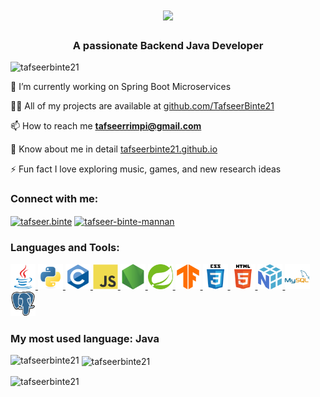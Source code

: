 <h1 align="center">
  <a href="https://git.io/typing-svg">
    <img src="https://readme-typing-svg.herokuapp.com/?lines=Hi,+There!+👋;This+is+Tafseer+Binte+Mannan;Nice+to+meet+you!&center=true&size=30">
  </a>
</h1>

<h3 align="center">A passionate Backend Java Developer</h3> <p align="left"> <img src="https://komarev.com/ghpvc/?username=tafseerbinte21&label=Profile%20views&color=0e75b6&style=flat" alt="tafseerbinte21" /> </p>

🔭 I’m currently working on Spring Boot Microservices

👨‍💻 All of my projects are available at [github.com/TafseerBinte21](https://github.com/TafseerBinte21)

📫 How to reach me **tafseerrimpi@gmail.com**

📄 Know about me in detail [tafseerbinte21.github.io](https://tafseerbinte21.github.io/)

⚡ Fun fact I love exploring music, games, and new research ideas

<h3 align="left">Connect with me:</h3> <p align="left"> <a href="https://www.facebook.com/tafseer.binte" target="blank"><img align="center" src="https://raw.githubusercontent.com/rahuldkjain/github-profile-readme-generator/master/src/images/icons/Social/facebook.svg" alt="tafseer.binte" height="30" width="40" /></a> <a href="https://www.linkedin.com/in/tafseer-binte-mannan/" target="blank"><img align="center" src="https://raw.githubusercontent.com/rahuldkjain/github-profile-readme-generator/master/src/images/icons/Social/linked-in-alt.svg" alt="tafseer-binte-mannan" height="30" width="40" /></a></p> 

<h3 align="left">Languages and Tools:</h3> <p align="left"> <a href="https://www.java.com" target="_blank" rel="noreferrer"> <img src="https://raw.githubusercontent.com/devicons/devicon/master/icons/java/java-original.svg" alt="java" width="40" height="40"/> </a> <a href="https://www.python.org" target="_blank" rel="noreferrer"> <img src="https://raw.githubusercontent.com/devicons/devicon/master/icons/python/python-original.svg" alt="python" width="40" height="40"/> </a> <a href="https://www.cprogramming.com/" target="_blank" rel="noreferrer"> <img src="https://raw.githubusercontent.com/devicons/devicon/master/icons/c/c-original.svg" alt="c" width="40" height="40"/> </a> <a href="https://www.javascript.com/" target="_blank" rel="noreferrer"> <img src="https://raw.githubusercontent.com/devicons/devicon/master/icons/javascript/javascript-original.svg" alt="javascript" width="40" height="40"/> </a> <a href="https://nodejs.org" target="_blank" rel="noreferrer"> <img src="https://raw.githubusercontent.com/devicons/devicon/master/icons/nodejs/nodejs-original.svg" alt="nodejs" width="40" height="40"/> </a> <a href="https://spring.io/projects/spring-framework" target="_blank" rel="noreferrer"> <img src="https://raw.githubusercontent.com/devicons/devicon/master/icons/spring/spring-original.svg" alt="spring" width="40" height="40"/> </a> <a href="https://www.tensorflow.org" target="_blank" rel="noreferrer"> <img src="https://raw.githubusercontent.com/devicons/devicon/master/icons/tensorflow/tensorflow-original.svg" alt="tensorflow" width="40" height="40"/> </a> <a href="https://www.w3schools.com/css/" target="_blank" rel="noreferrer"> <img src="https://raw.githubusercontent.com/devicons/devicon/master/icons/css3/css3-original-wordmark.svg" alt="css3" width="40" height="40"/> </a> <a href="https://www.w3.org/html/" target="_blank" rel="noreferrer"> <img src="https://raw.githubusercontent.com/devicons/devicon/master/icons/html5/html5-original-wordmark.svg" alt="html5" width="40" height="40"/> </a> <a href="https://numpy.org/" target="_blank" rel="noreferrer"> <img src="https://raw.githubusercontent.com/devicons/devicon/master/icons/numpy/numpy-original.svg" alt="numpy" width="40" height="40"/> </a> <a href="https://www.mysql.com/" target="_blank" rel="noreferrer"> <img src="https://raw.githubusercontent.com/devicons/devicon/master/icons/mysql/mysql-original-wordmark.svg" alt="mysql" width="40" height="40"/> </a> <a href="https://www.postgresql.org/" target="_blank" rel="noreferrer"> <img src="https://raw.githubusercontent.com/devicons/devicon/master/icons/postgresql/postgresql-original.svg" alt="postgresql" width="40" height="40"/> </a> </p> <h3 align="left">My most used language: Java</h3> <p><img align="left" src="https://github-readme-stats.vercel.app/api/top-langs?username=tafseerbinte21&show_icons=true&locale=en&layout=compact" alt="tafseerbinte21" /></p> <p>&nbsp;<img align="center" src="https://github-readme-stats.vercel.app/api?username=tafseerbinte21&show_icons=true&locale=en" alt="tafseerbinte21" /></p> <p><img align="center" src="https://github-readme-streak-stats.herokuapp.com/?user=tafseerbinte21&" alt="tafseerbinte21" /></p>
